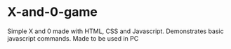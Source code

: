 # X-and-0-game
Simple X and 0 made with HTML, CSS and Javascript.
Demonstrates basic javascript commands.
Made to be used in PC
